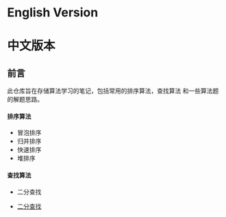 # English Version


# 中文版本

## 前言
此仓库旨在存储算法学习的笔记，包括常用的排序算法，查找算法
和一些算法题的解题思路。     
#### 排序算法    
* 冒泡排序
* 归并排序
* 快速排序
* 堆排序   

#### 查找算法   
* 二分查找


* [二分查找](https://github.com/Hushida/Algorithm-Learning/blob/master/SortingAlgorithms/binarySearch.md)

